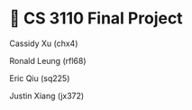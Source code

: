 # 🐫 CS 3110 Final Project

Cassidy Xu (chx4)

Ronald Leung (rfl68)

Eric Qiu (sq225)

Justin Xiang (jx372)
